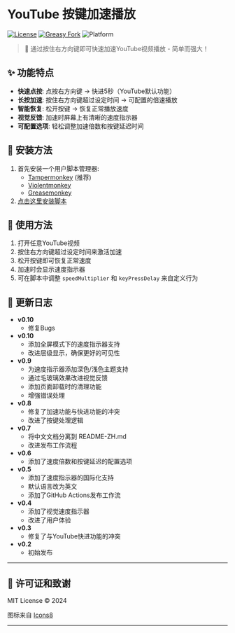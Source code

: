 # YouTube 按键加速播放

[![License](https://img.shields.io/github/license/landrarwolf/youtube-speed-control)](LICENSE)
[![Greasy Fork](https://img.shields.io/badge/Greasy%20Fork-安装-green)](https://update.greasyfork.org/scripts/520580/YouTube%20%E6%8C%89%E9%94%AE%E5%8A%A0%E9%80%9F%E6%92%AD%E6%94%BE.user.js)
![Platform](https://img.shields.io/badge/平台-YouTube-red)

> 🚀 通过按住右方向键即可快速加速YouTube视频播放 - 简单而强大！

## ✨ 功能特点
- **快速点按**: 点按右方向键 → 快进5秒（YouTube默认功能）
- **长按加速**: 按住右方向键超过设定时间 → 可配置的倍速播放
- **智能恢复**: 松开按键 → 恢复正常播放速度
- **视觉反馈**: 加速时屏幕上有清晰的速度指示器
- **可配置选项**: 轻松调整加速倍数和按键延迟时间

## 🔧 安装方法
1. 首先安装一个用户脚本管理器:
   - [Tampermonkey](https://www.tampermonkey.net/) (推荐)
   - [Violentmonkey](https://violentmonkey.github.io/)
   - [Greasemonkey](https://www.greasespot.net/)
2. [点击这里安装脚本](https://update.greasyfork.org/scripts/520580/YouTube%20%E6%8C%89%E9%94%AE%E5%8A%A0%E9%80%9F%E6%92%AD%E6%94%BE.user.js)

## 📖 使用方法
1. 打开任意YouTube视频
2. 按住右方向键超过设定时间来激活加速
3. 松开按键即可恢复正常速度
4. 加速时会显示速度指示器
5. 可在脚本中调整 `speedMultiplier` 和 `keyPressDelay` 来自定义行为

## 📝 更新日志
- **v0.10**
  - 修复Bugs
- **v0.10**
  - 添加全屏模式下的速度指示器支持
  - 改进层级显示，确保更好的可见性
- **v0.9**
  - 为速度指示器添加深色/浅色主题支持
  - 通过毛玻璃效果改进视觉反馈
  - 添加页面卸载时的清理功能
  - 增强错误处理
- **v0.8**
  - 修复了加速功能与快进功能的冲突
  - 改进了按键处理逻辑
- **v0.7**
  - 将中文文档分离到 README-ZH.md
  - 改进发布工作流程
- **v0.6**
  - 添加了速度倍数和按键延迟的配置选项
- **v0.5**
  - 添加了速度指示器的国际化支持
  - 默认语言改为英文
  - 添加了GitHub Actions发布工作流
- **v0.4**
  - 添加了视觉速度指示器
  - 改进了用户体验
- **v0.3**
  - 修复了与YouTube快进功能的冲突
- **v0.2**
  - 初始发布

---

## 📄 许可证和致谢
MIT License © 2024

图标来自 [Icons8](https://icons8.com/icon/9991/fast-forward)

---
